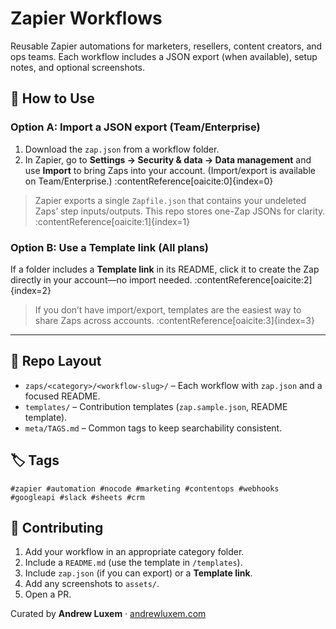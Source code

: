 # Zapier Workflows
Reusable Zapier automations for marketers, resellers, content creators, and ops teams. Each workflow includes a JSON export (when available), setup notes, and optional screenshots.

## 🔄 How to Use

### Option A: Import a JSON export (Team/Enterprise)
1) Download the `zap.json` from a workflow folder.
2) In Zapier, go to **Settings → Security & data → Data management** and use **Import** to bring Zaps into your account. (Import/export is available on Team/Enterprise.) :contentReference[oaicite:0]{index=0}

> Zapier exports a single `Zapfile.json` that contains your undeleted Zaps’ step inputs/outputs. This repo stores one-Zap JSONs for clarity. :contentReference[oaicite:1]{index=1}

### Option B: Use a Template link (All plans)
If a folder includes a **Template link** in its README, click it to create the Zap directly in your account—no import needed. :contentReference[oaicite:2]{index=2}

> If you don’t have import/export, templates are the easiest way to share Zaps across accounts. :contentReference[oaicite:3]{index=3}

---

## 📁 Repo Layout
- `zaps/<category>/<workflow-slug>/` – Each workflow with `zap.json` and a focused README.
- `templates/` – Contribution templates (`zap.sample.json`, README template).
- `meta/TAGS.md` – Common tags to keep searchability consistent.

## 🏷️ Tags
`#zapier #automation #nocode #marketing #contentops #webhooks #googleapi #slack #sheets #crm`

## 🤝 Contributing
1) Add your workflow in an appropriate category folder.
2) Include a `README.md` (use the template in `/templates`).
3) Include `zap.json` (if you can export) or a **Template link**.
4) Add any screenshots to `assets/`.
5) Open a PR.

Curated by **Andrew Luxem** · [andrewluxem.com](https://www.andrewluxem.com)
